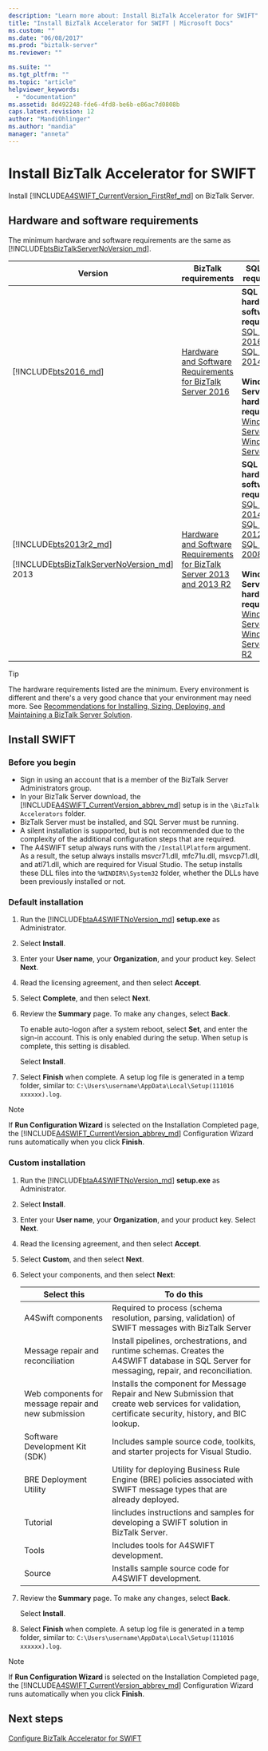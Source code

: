 ```yaml
---
description: "Learn more about: Install BizTalk Accelerator for SWIFT"
title: "Install BizTalk Accelerator for SWIFT | Microsoft Docs"
ms.custom: ""
ms.date: "06/08/2017"
ms.prod: "biztalk-server"
ms.reviewer: ""

ms.suite: ""
ms.tgt_pltfrm: ""
ms.topic: "article"
helpviewer_keywords:
  - "documentation"
ms.assetid: 8d492248-fde6-4fd8-be6b-e86ac7d0808b
caps.latest.revision: 12
author: "MandiOhlinger"
ms.author: "mandia"
manager: "anneta"
---
```

# Install BizTalk Accelerator for SWIFT

Install [!INCLUDE[A4SWIFT_CurrentVersion_FirstRef_md](../../includes/a4swift-currentversion-firstref-md.md)] on BizTalk Server.

<!--- Previous text
- [Installation Guide for BizTalk Accelerator for SWIFT](https://go.microsoft.com/fwlink/?LinkId=198120)
- Microsoft [!INCLUDE[A4SWIFT_CurrentVersion_abbrev](../../includes/a4swift-currentversion-abbrev-md.md)] Readme, located in the \Program Files\Microsoft BizTalk Accelerator for SWIFT \Documentation folder.
-->

## Hardware and software requirements

The minimum hardware and software requirements are the same as [!INCLUDE[btsBizTalkServerNoVersion_md](../../includes/btsbiztalkservernoversion-md.md)].


| Version | BizTalk requirements | SQL and OS requirements |
|--|--|--|
| [!INCLUDE[bts2016_md](../../includes/bts2016-md.md)] |  [Hardware and Software Requirements for BizTalk Server 2016](../../install-and-config-guides/hardware-and-software-requirements-for-biztalk-server-2016.md) | **SQL Server hardware and software requirements**: <br/>[SQL Server 2016](/sql/sql-server/install/hardware-and-software-requirements-for-installing-sql-server)<br/>[SQL Server 2014](/sql/sql-server/install/hardware-and-software-requirements-for-installing-sql-server?viewFallbackFrom=sql-server-2014)<br/><br/>**Windows Server hardware requirements**: <br/>[Windows Server 2016](/windows-server/get-started/get-started-with-windows-server)<br/>[Windows Server 2012](/previous-versions/windows/it-pro/windows-server-2012-R2-and-2012/jj134246(v=ws.11)) |
| [!INCLUDE[bts2013r2_md](../../includes/bts2013r2-md.md)] <br/><br/> [!INCLUDE[btsBizTalkServerNoVersion_md](../../includes/btsbiztalkservernoversion-md.md)] 2013 | [Hardware and Software Requirements for BizTalk Server 2013 and 2013 R2](../../install-and-config-guides/hardware-and-software-requirements-for-biztalk-server-2013-and-2013-r2.md) | **SQL Server hardware and software requirements**: <br/>[SQL Server 2014](/sql/sql-server/install/hardware-and-software-requirements-for-installing-sql-server?viewFallbackFrom=sql-server-2014)<br/>[SQL Server 2012](/previous-versions/sql/sql-server-2012/ms143506(v=sql.110))<br/>[SQL Server 2008 R2](/previous-versions/sql/sql-server-2008-r2/ms143506(v=sql.105))<br/><br/>**Windows Server hardware requirements**: <br/>[Windows Server 2012](/previous-versions/windows/it-pro/windows-server-2012-R2-and-2012/jj134246(v=ws.11))<br/>[Windows Server 2008 R2](/previous-versions/windows/it-pro/windows-server-2008-R2-and-2008/dd379511(v=ws.10)) |

> [!TIP]
> The hardware requirements listed are the minimum. Every environment is different and there's a very good chance that your environment may need more. See [Recommendations for Installing, Sizing, Deploying, and Maintaining a BizTalk Server Solution](https://social.technet.microsoft.com/wiki/contents/articles/666.recommendations-for-installing-sizing-deploying-and-maintaining-a-biztalk-server-solution.aspx).

## Install SWIFT

### Before you begin

* Sign in using an account that is a member of the BizTalk Server Administrators group.
* In your BizTalk Server download, the [!INCLUDE[A4SWIFT_CurrentVersion_abbrev_md](../../includes/a4swift-currentversion-abbrev-md.md)] setup is in the `\BizTalk Accelerators` folder.
* BizTalk Server must be installed, and SQL Server must be running.
* A silent installation is supported, but is not recommended due to the complexity of the additional configuration steps that are required.
* The A4SWIFT setup always runs with the `/InstallPlatform` argument. As a result, the setup always installs msvcr71.dll, mfc71u.dll, msvcp71.dll, and atl71.dll, which are required for Visual Studio. The setup installs these DLL files into the `%WINDIR%\System32` folder, whether the DLLs have been previously installed or not.

### Default installation

1. Run the [!INCLUDE[btaA4SWIFTNoVersion_md](../../includes/btaa4swiftnoversion-md.md)] **setup.exe** as Administrator.
2. Select **Install**.
3. Enter your **User name**, your **Organization**, and your product key. Select **Next**.
4. Read the licensing agreement, and then select **Accept**.
5. Select **Complete**, and then select **Next**.
6. Review the **Summary** page. To make any changes, select **Back**.

    To enable auto-logon after a system reboot, select **Set**, and enter the sign-in account. This is only enabled during the setup. When setup is complete, this setting is disabled.

    Select **Install**.

7. Select **Finish** when complete. A setup log file is generated in a temp folder, similar to: `C:\Users\username\AppData\Local\Setup(111016 xxxxxx).log`.

> [!NOTE]
> If **Run Configuration Wizard** is selected on the Installation Completed page, the [!INCLUDE[A4SWIFT_CurrentVersion_abbrev_md](../../includes/a4swift-currentversion-abbrev-md.md)] Configuration Wizard runs automatically when you click **Finish**.


### Custom installation

1. Run the [!INCLUDE[btaA4SWIFTNoVersion_md](../../includes/btaa4swiftnoversion-md.md)] **setup.exe** as Administrator.
2. Select **Install**.
3. Enter your **User name**, your **Organization**, and your product key. Select **Next**.
4. Read the licensing agreement, and then select **Accept**.
5. Select **Custom**, and then select **Next**.
6. Select your components, and then select **Next**:


   |                     Select this                      |                                                                      To do this                                                                      |
   |------------------------------------------------------|------------------------------------------------------------------------------------------------------------------------------------------------------|
   |                  A4Swift components                  |                          Required to process (schema resolution, parsing, validation) of SWIFT messages with BizTalk Server                          |
   |          Message repair and reconciliation           |    Install pipelines, orchestrations, and runtime schemas. Creates the A4SWIFT database in SQL Server for messaging, repair, and reconciliation.     |
   | Web components for message repair and new submission | Installs the component for Message Repair and New Submission that create web services for validation, certificate security, history, and BIC lookup. |
   |            Software Development Kit (SDK)            |                                    Includes sample source code, toolkits, and starter projects for Visual Studio.                                    |
   |                BRE Deployment Utility                |               Utility for deploying Business Rule Engine (BRE) policies associated with SWIFT message types that are already deployed.               |
   |                       Tutorial                       |                                Iincludes instructions and samples for developing a SWIFT solution in BizTalk Server.                                 |
   |                        Tools                         |                                                       Includes tools for A4SWIFT development.                                                        |
   |                        Source                        |                                                 Installs sample source code for A4SWIFT development.                                                 |


7. Review the **Summary** page. To make any changes, select **Back**.

    Select **Install**.

8. Select **Finish** when complete. A setup log file is generated in a temp folder, similar to: `C:\Users\username\AppData\Local\Setup(111016 xxxxxx).log`.

> [!NOTE]
> If **Run Configuration Wizard** is selected on the Installation Completed page, the [!INCLUDE[A4SWIFT_CurrentVersion_abbrev_md](../../includes/a4swift-currentversion-abbrev-md.md)] Configuration Wizard runs automatically when you click **Finish**.

## Next steps
[Configure BizTalk Accelerator for SWIFT](../../adapters-and-accelerators/accelerator-swift/configure-biztalk-accelerator-for-swift.md)
